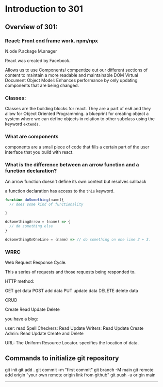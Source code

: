 # Introduction to 301

## Overview of 301:

### React: Front end frame work. npm/npx

N.ode
P.ackage
M.anager

React was created by Facebook.

Allows us to use Components/ compentize out our different sections of content to maintain a more readable and maintainable DOM
Virtual Document Object Model: Enhances performance by only updating components that are being changed.


### Classes:

Classes are the building blocks for react.
They are a part of es6 and they allow for Object Oriented Programming.
a blueprint for creating object
a system where we can define objects in relation to other subclass using the keyword `extends`.

### What are components

components are a small piece of code that fills a certain part of the user interface that you build with react.

### What is the difference between an arrow function and a function declaration?

An arrow function doesn't define its own context but resolves callback

a function declaration has access to the `this` keyword.

```javascript
function doSomething(name){
  // does some kind of functionality

}

doSomethingArrow = (name) => {
  // do something else
}

doSomethingOnOneLine = (name) => // do something on one line 2 + 3.

```

### WRRC

Web Request Response Cycle.

This a series of requests and those requests being responded to.

HTTP method:

GET get data
POST add data
PUT update data
DELETE delete data

CRUD

Create
Read
Update
Delete

you have a blog:

user: read
Spell Checkers: Read Update
Writers: Read Update Create
Admin: Read Update Create and Delete

URL: The Uniform Resource Locator. specifies the location of data.



## Commands to initialize git repository

git init
git add .
git commit -m "first commit"
git branch -M main
git remote add origin "your own remote origin link from github"
git push -u origin main

--------------------------------
